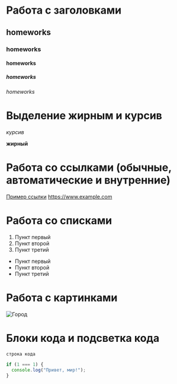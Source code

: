 # Работа с заголовками

## homeworks

### homeworks

#### homeworks

##### homeworks

###### homeworks

# Выделение жирным и курсив

_курсив_

**жирный**

# Работа со ссылками (обычные, автоматические и внутренние)

[Пример ссылки](https://www.example.com)
https://www.example.com

# Работа со списками

1. Пункт первый
2. Пункт второй
3. Пункт третий

- Пункт первый
- Пункт второй
- Пункт третий

# Работа с картинками

![Город](https://camo.githubusercontent.com/50215f6b7526bbefda8eada2736b4e3249368d1306e619241c767cd3bd61cbdf/68747470733a2f2f6173736574732e73696d706c6576696577696e632e636f6d2f73696d706c65766965772f696d6167652f75706c6f61642f635f66696c6c2c685f3732302c715f37352c775f313430302f76312f636c69656e74732f6e6577796f726b636974792f436f726f6e6176697275735f496e666f5f6d6964746f776e5f6d616e68617474616e5f736b796c696e655f6e79635f3330303078323030305f33363466613962382d383663652d346639352d393037612d3462643865613332663233322e6a7067)

# Блоки кода и подсветка кода

`строка кода`

```javascript
if (1 === 1) {
  console.log("Привет, мир!");
}
```
